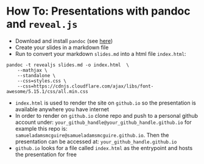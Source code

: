 # How To: Presentations with pandoc and `reveal.js`

- Download and install `pandoc` (see [here](https://anaconda.org/conda-forge/pandoc))
- Create your slides in a markdown file
- Run to convert your markdown `slides.md` into a html file `index.html`:

```shell
pandoc -t revealjs slides.md -o index.html  \
	--mathjax \
	--standalone \
	--css=styles.css \
	--css=https://cdnjs.cloudflare.com/ajax/libs/font-awesome/5.15.1/css/all.min.css
```

- `index.html` is used to render the site on `github.io` so the presentation is available anywhere you have internet
- In order to render on `github.io` clone repo and push to a personal github account under: `your_github_handle@your_github_handle.github.io` for example this repo is: `samueladamsmcguire@samueladamsmcguire.github.io`. Then the presentation can be accessed at: `your_github_handle.github.io`
- `github.io` looks for a file called `index.html` as the entrypoint and hosts the presentation for free